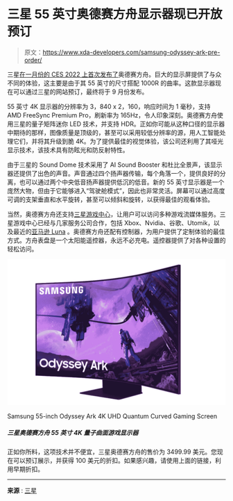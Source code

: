 # 三星 55 英寸奥德赛方舟显示器现已开放预订

> 原文：<https://www.xda-developers.com/samsung-odyssey-ark-pre-order/>

三星[在一月份的 CES 2022 上首次发布了](https://www.xda-developers.com/samsung-odyssey-ark/)奥德赛方舟。巨大的显示屏提供了与众不同的体验，这主要是由于其 55 英寸的尺寸搭配 1000R 的曲率。这款显示器现在可以通过三星的网站预订，最终将于 9 月份发布。

55 英寸 4K 显示器的分辨率为 3，840 x 2，160，响应时间为 1 毫秒，支持 AMD FreeSync Premium Pro，刷新率为 165Hz，令人印象深刻。奥德赛方舟使用三星的量子矩阵迷你 LED 技术，并支持 HDR。正如你可能从这种口径的显示器中期待的那样，图像质量是顶级的，甚至可以采用较低分辨率的源，用人工智能处理它们，并将其升级到脆 4K。为了提供最佳的视觉体验，该公司还利用了其哑光显示技术，该技术具有防眩光和防反射特性。

由于三星的 Sound Dome 技术采用了 AI Sound Booster 和杜比全景声，该显示器还提供了出色的声音。声音通过四个扬声器传输，每个角落一个，提供良好的分离，也可以通过两个中央低音扬声器提供低沉的低音。新的 55 英寸显示器是一个庞然大物，但由于它能够进入“驾驶舱模式”，因此也非常灵活。屏幕可以通过高度可调的支架垂直和水平旋转，甚至可以倾斜和旋转，以获得最佳的观看体验。

当然，奥德赛方舟还支持[三星游戏中心](https://www.xda-developers.com/samsung-gaming-hub-is-now-live/)，让用户可以访问多种游戏流媒体服务。三星游戏中心已经与几家服务公司合作，包括 Xbox、Nvidia、谷歌、Utomik，以及最近的[亚马逊 Luna](https://www.xda-developers.com/amazon-luna-comes-to-samsung-gaming-hub/) 。奥德赛方舟还配有控制器，为用户提供了定制体验的最佳方式。方舟表盘是一个太阳能遥控器，永远不必充电。遥控器提供了对各种设置的轻松访问。

 <picture>![](img/093854c325d09f71879adba9c7c885f4.png)</picture> 

Samsung 55-inch Odyssey Ark 4K UHD Quantum Curved Gaming Screen

##### 三星奥德赛方舟 55 英寸 4K 量子曲面游戏显示器

正如你所料，这项技术并不便宜，三星奥德赛方舟的售价为 3499.99 美元。您现在可以预订展示，并获得 100 美元的折扣。如果感兴趣，请使用上面的链接，利用早期折扣。

* * *

**来源** : [三星](https://news.samsung.com/us/samsung-gaming-next-level-global-launch-odyssey-ark/)
